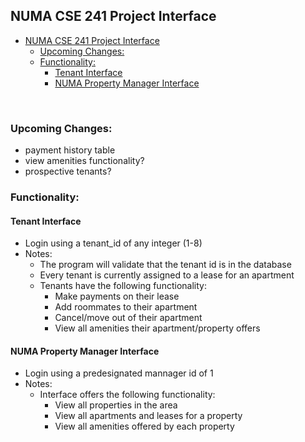 ## NUMA CSE 241 Project Interface
- [NUMA CSE 241 Project Interface](#numa-cse-241-project-interface)
  - [Upcoming Changes:](#upcoming-changes)
  - [Functionality:](#functionality)
    - [Tenant Interface](#tenant-interface)
    - [NUMA Property Manager Interface](#numa-property-manager-interface)


&nbsp;

### Upcoming Changes:
- payment history table
- view amenities functionality?
- prospective tenants?


### Functionality:

#### Tenant Interface
- Login using a tenant_id of any integer (1-8)
- Notes:
  - The program will validate that the tenant id is in the database
  - Every tenant is currently assigned to a lease for an apartment
  - Tenants have the following functionality: 
    - Make payments on their lease
    - Add roommates to their apartment
    - Cancel/move out of their apartment
    - View all amenities their apartment/property offers

#### NUMA Property Manager Interface
- Login using a predesignated mannager id of 1
- Notes:
  - Interface offers the following functionality:
    - View all properties in the area
    - View all apartments and leases for a property
    - View all amenities offered by each property

